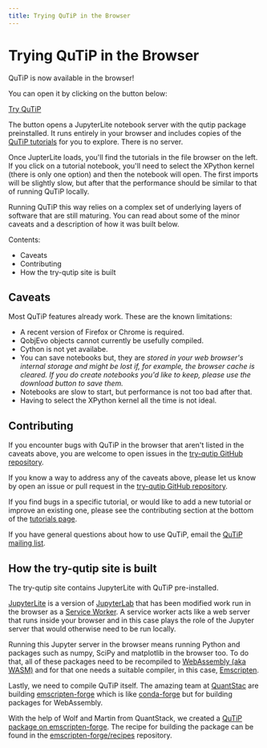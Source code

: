 ```yaml
---
title: Trying QuTiP in the Browser
---
```


# Trying QuTiP in the Browser

QuTiP is now available in the browser!

You can open it by clicking on the button below:

<a class="btn btn-primary" href="/try-qutip/" role="button">Try QuTiP</a>

The button opens a JupyterLite notebook server with the qutip package
preinstalled. It runs entirely in your browser and includes copies of the
<a href="/qutip-tutorials/">QuTiP tutorials</a> for you to explore. There is
no server.

Once JupterLite loads, you'll find the tutorials in the file browser on
the left. If you click on a tutorial notebook, you'll need to select the
XPython kernel (there is only one option) and then the notebook will open.
The first imports will be slightly slow, but after that the performance
should be similar to that of running QuTiP locally.

Running QuTiP this way relies on a complex set of underlying layers of
software that are still maturing. You can read about some of the minor
caveats and a description of how it was built below.

Contents:

 - Caveats
 - Contributing
 - How the try-qutip site is built


## Caveats

Most QuTiP features already work. These are the known limitations:

 - A recent version of Firefox or Chrome is required.</li>
 - QobjEvo objects cannot currently be usefully compiled.</li>
 - Cython is not yet availabe.</li>
 - You can save notebooks but, they are <em>stored in your web browser's
   internal storage and might be lost if, for example, the browser cache
   is cleared. If you do create notebooks you'd like to keep, please
   use the download button to save them.</em>
  - Notebooks are slow to start, but performance is not too bad after that.
  - Having to select the XPython kernel all the time is not ideal.


## Contributing

If you encounter bugs with QuTiP in the browser that aren't listed in the
caveats above, you are welcome to open issues in the
[try-qutip GitHub repository](https://github.com/qutip/try-qutip/).

If you know a way to address any of the caveats above, please let us
know by open an issue or pull request in the
[try-qutip GitHub repository](https://github.com/qutip/try-qutip/).

If you find bugs in a specific tutorial, or would like to add a new tutorial
or improve an existing one, please see the contributing section at the bottom
of the [tutorials page](/qutip-tutorials/).

If you have general questions about how to use QuTiP, email the
[QuTiP mailing list](https://groups.google.com/group/qutip).


## How the try-qutip site is built

The try-qutip site contains JupyterLite with QuTiP pre-installed.

[JupyterLite](https://github.com/jupyterlite/jupyterlite) is a
version of [JupyterLab](https://github.com/jupyterlab/jupyterlab)
that has been modified work run in the browser as a
[Service Worker](https://developer.mozilla.org/en-US/docs/Web/API/Service_Worker_API).
A service worker acts like a web server that runs inside your browser and in this
case plays the role of the Jupyter server that would otherwise need to be run locally.

Running this Jupyter server in the browser means running Python and packages
such as numpy, SciPy and matplotlib in the browser too. To do that, all
of these packages need to be recompiled to
[WebAssembly (aka WASM)](https://webassembly.org/) and for
that one needs a suitable compiler, in this case,
[Emscripten](https://emscripten.org).

Lastly, we need to compile QuTiP itself. The amazing team at
[QuantStac](https://quantstack.net/) are building
[emscripten-forge](https://beta.mamba.pm/channels/emscripten-forge/packages/?tab=packages)
which is like [conda-forge](https://conda-forge.org/) but for building packages for
WebAssembly.

With the help of Wolf and Martin from QuantStack, we created a
[QuTiP package on emscripten-forge](https://beta.mamba.pm/channels/emscripten-forge/packages/qutip).
The recipe for building the package can be found in the
[emscripten-forge/recipes](https://github.com/emscripten-forge/recipes) repository.
